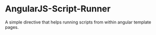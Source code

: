 AngularJS-Script-Runner
=======================

A simple directive that helps running scripts from within angular template pages.
